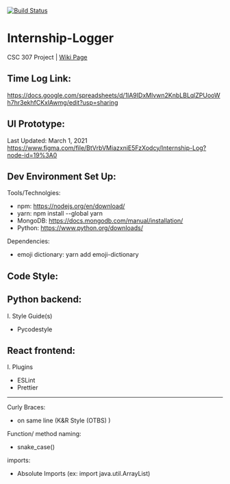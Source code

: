 [![Build Status](https://travis-ci.com/srirag-vuppala/Internship-Logger.svg?branch=main)](https://travis-ci.com/srirag-vuppala/Internship-Logger)
# Internship-Logger
CSC 307 Project | [Wiki Page](https://github.com/srirag-vuppala/Internship-Logger/wiki)  

Time Log Link:
---
https://docs.google.com/spreadsheets/d/1lA9IDxMlvwn2KnbLBLqlZPUooWh7hr3ekhfCKxlAwmg/edit?usp=sharing

UI Prototype:
---
Last Updated: March 1, 2021  
https://www.figma.com/file/BtVrbVMiazxniE5FzXodcy/Internship-Log?node-id=19%3A0

Dev Environment Set Up:
---
Tools/Technolgies:

- npm: https://nodejs.org/en/download/
- yarn: npm install --global yarn
- MongoDB: https://docs.mongodb.com/manual/installation/  
- Python: https://www.python.org/downloads/  

Dependencies:

- emoji dictionary: yarn add emoji-dictionary

Code Style:
---
Python backend:
---
I. Style Guide(s)
- Pycodestyle 

React frontend:
---
I. Plugins
 - ESLint
 - Prettier
---
Curly Braces: 
- on same line (K&R Style (OTBS) )
<!-- end of the list -->
Function/ method naming:
- snake_case()
<!-- end of the list -->
imports:
- Absolute Imports (ex: import java.util.ArrayList)
